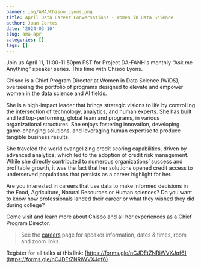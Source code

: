 ```yaml
---
banner: img/AMA/Chisoo_Lyons.png
title: April Data Career Conversations - Women in Data Science
author: Juan Cortes
date: '2024-03-10'
slug: ama-apr
categories: []
tags: []
---
```



 Join us April 11, 11:00-11:50pm PST for Project DA-FANH's monthly “Ask me Anything” speaker series. This time with Chisoo Lyons.

Chisoo is a Chief Program Director at Women in Data Science (WiDS), overseeing the portfolio of programs designed to elevate and empower women in the data science and AI fields.

She is a high-impact leader that brings strategic visions to life by controlling the intersection of technology, analytics, and human experts.  She has built and led top-performing, global team and programs, in various organizational structures. She enjoys fostering innovation, developing game-changing solutions, and leveraging human expertise to produce tangible business results. 

She traveled the world evangelizing credit scoring capabilities, driven by advanced analytics, which led to the adoption of credit risk management.  While she directly contributed to numerous organizations’ success and profitable growth, it was the fact that her solutions opened credit access to underserved populations that persists as a career highlight for her. 

Are you interested in careers that use data to make informed decisions in the Food, Agriculture, Natural Resources or Human sciences? Do you want to know how professionals landed their career or what they wished they did during college?

Come visit and learn more about Chisoo and all her experiences as a Chief Program Director.


> See the [careers](https://www.dataanalytics4fanh.science/careers/) page for speaker information, dates & times, room and zoom links. 

Register for all talks at this link: [https://forms.gle/nCJDEtZNRiWVXJqf6](https://forms.gle/nCJDEtZNRiWVXJqf6)
